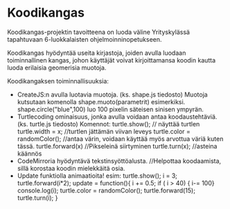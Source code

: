 # Koodikangas
Koodikangas-projektin tavoitteena on luoda väline Yrityskylässä tapahtuvaan 6-luokkalaisten ohjelmoinninopetukseen.

Koodikangas hyödyntää useita kirjastoja, joiden avulla luodaan toiminnallinen kangas, johon käyttäjät voivat kirjoittamansa koodin kautta luoda erilaisia geomerisia muotoja.

Koodikangaksen toiminnallisuuksia:
  - CreateJS:n avulla luotavia muotoja.
    (ks. shape.js tiedosto) Muotoja kutsutaan komenolla shape.muoto(parametrit)
    esimerkiksi. shape.circle("blue",100) luo 100 pixelin säteisen sinisen ympyrän.
  - Turtlecoding ominaisuus, jonka avulla voidaan antaa koodaustehtäviä.
    (ks. turtle.js tiedosto) 
    Komennot:
    turtle.show(); // näyttää turtlen
    turtle.width = x; //turtlen jättämän viivan leveys
    turtle.color = randomColor(); //antaa värin, voidaan käyttää myös arvottua väriä kuten tässä.
    turtle.forward(x) //Pikseleinä siirtyminen
    turtle.turn(x); //asteina käännös 
  - CodeMirroria hyödyntävä tekstinsyöttöalusta. //Helpottaa koodaamista, sillä korostaa koodin mielekkäitä osia. 
  - Update funktiolla animaatioita!
  esim: 
turtle.show();
i = 3;
turtle.forward(i*2);
update = function(){
i += 0.5;
  if ( i > 40) {
  i-= 100}
  console.log(i);
  turtle.color = randomColor();
turtle.forward(15);
turtle.turn(i);
}


